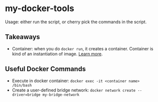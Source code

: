 # my-docker-tools

Usage: either run the script, or cherry pick the commands in the script.

## Takeaways

- Container: when you do `docker run`, it creates a container. Container is kind of an instantiation of image. [Learn more](https://www.quora.com/What-is-difference-between-image-and-container-in-docker).

## Useful Docker Commands

- Execute in docker container: `docker exec -it <container name> /bin/bash`
- Create a user-defined bridge network: `docker network create --driver=bridge my-bridge-network`